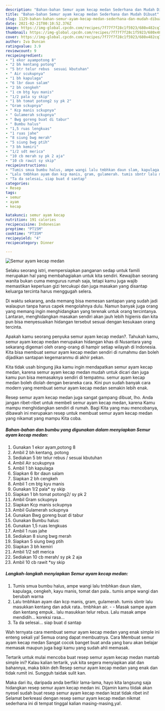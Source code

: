 ```yaml
---
description: "Bahan-bahan Semur ayam kecap medan Sederhana dan Mudah Dibuat"
title: "Bahan-bahan Semur ayam kecap medan Sederhana dan Mudah Dibuat"
slug: 1129-bahan-bahan-semur-ayam-kecap-medan-sederhana-dan-mudah-dibuat
date: 2021-02-21T00:10:52.376Z
image: https://img-global.cpcdn.com/recipes/7f77f7f28c1f5923/680x482cq70/semur-ayam-kecap-medan-foto-resep-utama.jpg
thumbnail: https://img-global.cpcdn.com/recipes/7f77f7f28c1f5923/680x482cq70/semur-ayam-kecap-medan-foto-resep-utama.jpg
cover: https://img-global.cpcdn.com/recipes/7f77f7f28c1f5923/680x482cq70/semur-ayam-kecap-medan-foto-resep-utama.jpg
author: Iva Duncan
ratingvalue: 3.9
reviewcount: 9
recipeingredient:
- "1 ekor ayampotong 8"
- "2 bh kentang potong"
- "5 btr telur rebus  sesuai kbutuhan"
- " Air scukupnya"
- "1 bh kapulaga"
- "6 lbr daun salam"
- "2 bh cengkeh"
- "1 cm btg kyu manis"
- "1/2 pala sy skip"
- "1 bh tomat potong2 sy pk 2"
- "Gram sckupnya"
- " Kcp manis sckupnya"
- " Gulamerah sckupnya"
- " Bwg goreng buat di tabur"
- " Bumbu halus"
- "1,5 ruas lengkuas"
- "1 ruas jahe"
- "8 siung bwg merah"
- "5 siung bwg ptih"
- "3 bh kemiri"
- "1/2 sdt merica"
- "10 cb merah sy pk 2 aja"
- "10 cb rawit sy skip"
recipeinstructions:
- "Tumis smua bumbu halus, ampe wangi lalu tmbhkan daun slam, kapulaga, cengkeh, kayu manis, tomat dan pala.. tumis ampe wangi dan berubah warna"
- "Lalu tmbhkan ayam dan kcp manis, gram, gulamerah. tumis sbntr lalu masukkan kentang dan aduk rata.. tmbhkan air.   Masak sampe ayam dan kentang empuk.. lalu masukkan telur rebus. Lalu masak ampe mendidih… koreksi rasa…"
- "Ta da selesai… siap buat d santap"
categories:
- Resep
tags:
- semur
- ayam
- kecap

katakunci: semur ayam kecap 
nutrition: 191 calories
recipecuisine: Indonesian
preptime: "PT15M"
cooktime: "PT35M"
recipeyield: "4"
recipecategory: Dinner

---
```



![Semur ayam kecap medan](https://img-global.cpcdn.com/recipes/7f77f7f28c1f5923/680x482cq70/semur-ayam-kecap-medan-foto-resep-utama.jpg)

Selaku seorang istri, mempersiapkan panganan sedap untuk famili merupakan hal yang membahagiakan untuk kita sendiri. Kewajiban seorang  wanita bukan cuma mengurus rumah saja, tetapi kamu juga wajib memastikan keperluan gizi tercukupi dan juga masakan yang disantap keluarga tercinta harus menggugah selera.

Di waktu  sekarang, anda memang bisa memesan santapan yang sudah jadi walaupun tanpa harus capek mengolahnya dulu. Namun banyak juga orang yang memang ingin menghidangkan yang terenak untuk orang tercintanya. Lantaran, menghidangkan masakan sendiri akan jauh lebih higienis dan kita pun bisa menyesuaikan hidangan tersebut sesuai dengan kesukaan orang tercinta. 



Apakah kamu seorang penyuka semur ayam kecap medan?. Tahukah kamu, semur ayam kecap medan merupakan hidangan khas di Nusantara yang sekarang digemari oleh orang-orang di hampir setiap wilayah di Indonesia. Kita bisa membuat semur ayam kecap medan sendiri di rumahmu dan boleh dijadikan santapan kegemaranmu di akhir pekan.

Kita tidak usah bingung jika kamu ingin mendapatkan semur ayam kecap medan, karena semur ayam kecap medan mudah untuk dicari dan juga kamu pun bisa memasaknya sendiri di tempatmu. semur ayam kecap medan boleh diolah dengan beraneka cara. Kini pun sudah banyak cara modern yang membuat semur ayam kecap medan semakin lebih enak.

Resep semur ayam kecap medan juga sangat gampang dibuat, lho. Anda jangan ribet-ribet untuk membeli semur ayam kecap medan, karena Kamu mampu menghidangkan sendiri di rumah. Bagi Kita yang mau mencobanya, dibawah ini merupakan resep untuk membuat semur ayam kecap medan yang nikamat yang mampu Kita coba.

<!--inarticleads1-->

##### Bahan-bahan dan bumbu yang digunakan dalam menyiapkan Semur ayam kecap medan:

1. Gunakan 1 ekor ayam,potong 8
1. Ambil 2 bh kentang, potong
1. Sediakan 5 btr telur rebus / sesuai kbutuhan
1. Ambil  Air scukupnya
1. Ambil 1 bh kapulaga
1. Siapkan 6 lbr daun salam
1. Siapkan 2 bh cengkeh
1. Ambil 1 cm btg kyu manis
1. Gunakan 1/2 pala* sy skip
1. Siapkan 1 bh tomat potong2/ sy pk 2
1. Ambil Gram sckupnya
1. Siapkan  Kcp manis sckupnya
1. Ambil  Gulamerah sckupnya
1. Gunakan  Bwg goreng buat di tabur
1. Gunakan  Bumbu halus:
1. Gunakan 1,5 ruas lengkuas
1. Ambil 1 ruas jahe
1. Sediakan 8 siung bwg merah
1. Siapkan 5 siung bwg ptih
1. Siapkan 3 bh kemiri
1. Ambil 1/2 sdt merica
1. Sediakan 10 cb merah/ sy pk 2 aja
1. Ambil 10 cb rawit *sy skip




<!--inarticleads2-->

##### Langkah-langkah menyiapkan Semur ayam kecap medan:

1. Tumis smua bumbu halus, ampe wangi lalu tmbhkan daun slam, kapulaga, cengkeh, kayu manis, tomat dan pala.. tumis ampe wangi dan berubah warna
1. Lalu tmbhkan ayam dan kcp manis, gram, gulamerah. tumis sbntr lalu masukkan kentang dan aduk rata.. tmbhkan air.  -  - Masak sampe ayam dan kentang empuk.. lalu masukkan telur rebus. Lalu masak ampe mendidih… koreksi rasa…
1. Ta da selesai… siap buat d santap




Wah ternyata cara membuat semur ayam kecap medan yang enak simple ini enteng sekali ya! Semua orang dapat membuatnya. Cara Membuat semur ayam kecap medan Sangat cocok banget buat anda yang baru akan belajar memasak maupun juga bagi kamu yang sudah ahli memasak.

Tertarik untuk mulai mencoba buat resep semur ayam kecap medan mantab simple ini? Kalau kalian tertarik, yuk kita segera menyiapkan alat dan bahannya, maka bikin deh Resep semur ayam kecap medan yang enak dan tidak rumit ini. Sungguh taidak sulit kan. 

Maka dari itu, daripada anda berfikir lama-lama, hayo kita langsung saja hidangkan resep semur ayam kecap medan ini. Dijamin kamu tiidak akan nyesel sudah buat resep semur ayam kecap medan lezat tidak ribet ini! Selamat berkreasi dengan resep semur ayam kecap medan nikmat sederhana ini di tempat tinggal kalian masing-masing,ya!.

